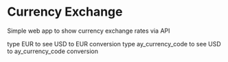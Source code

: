 # Currency Exchange
Simple web app to show currency exchange rates via API

type EUR to see USD to EUR conversion
type ay_currency_code to see USD to ay_currency_code conversion
